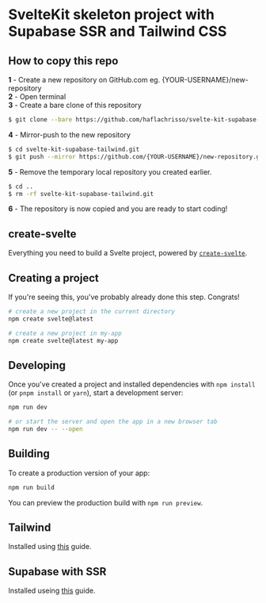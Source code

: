 # SvelteKit skeleton project with Supabase SSR and Tailwind CSS

## How to copy this repo

**1** - Create a new repository on GitHub.com eg. {YOUR-USERNAME}/new-repository  
**2** - Open terminal  
**3** - Create a bare clone of this repository
```bash
$ git clone --bare https://github.com/haflachrisso/svelte-kit-supabase-tailwind.git
```
**4** - Mirror-push to the new repository
```bash
$ cd svelte-kit-supabase-tailwind.git
$ git push --mirror https://github.com/{YOUR-USERNAME}/new-repository.git
```
**5** - Remove the temporary local repository you created earlier.
```bash
$ cd ..
$ rm -rf svelte-kit-supabase-tailwind.git
```
**6** - The repository is now copied and you are ready to start coding!
## create-svelte

Everything you need to build a Svelte project, powered by [`create-svelte`](https://github.com/sveltejs/kit/tree/master/packages/create-svelte).

## Creating a project

If you're seeing this, you've probably already done this step. Congrats!

```bash
# create a new project in the current directory
npm create svelte@latest

# create a new project in my-app
npm create svelte@latest my-app
```

## Developing

Once you've created a project and installed dependencies with `npm install` (or `pnpm install` or `yarn`), start a development server:

```bash
npm run dev

# or start the server and open the app in a new browser tab
npm run dev -- --open
```

## Building

To create a production version of your app:

```bash
npm run build
```

You can preview the production build with `npm run preview`.

## Tailwind
Installed using [this](https://tailwindcss.com/docs/guides/sveltekit) guide.

## Supabase with SSR
Installed useing [this](https://supabase.com/docs/guides/getting-started/tutorials/with-sveltekit) guide.


